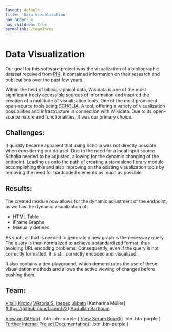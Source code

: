 ```yaml
---
layout: default
title: 'Data Vizualization'
nav_order: 4
has_children: true
permalink: /teamThree
---
```

# Data Visualization
Our goal for this software project was the visualization of a bibliographic dataset received from [PIK](https://www.pik-potsdam.de/pik-frontpage). It contained information on their research and publications over the past few years. 

Within the field of bibliographical data, Wikidata is one of the most significant freely accessible sources of information and inspired the creation of a multitude of visualization tools. One of the most prominent open-source tools being [SCHOLIA](https://tools.wmflabs.org/scholia/). A tool, offering a variety of visualization possibilities and infrastructure in connection with Wikidata. Due to its open-source nature and functionalities, it was our primary choice.

## Challenges:
It quickly became apparent that using Scholia was not directly possible when considering our dataset. Due to the need for a local input source Scholia needed to be adjusted, allowing for the dynamic changing of the endpoint. Leading us onto the path of creating a standalone library module accomplishing this and also improving on the existing visualization tools by removing the need for hardcoded elements as much as possible. 

## Results:
The created module  now allows for the dynamic adjustment of the endpoint, as well as the dynamic visualization of: 
- HTML Table
- iFrame Graphs
- Manually defined

As such, all that is needed to generate a new graph is the necessary query. The query is then normalized to achieve a standardized format, thus avoiding URL encoding problems. Consequently, even if the query is not correctly formatted, it is still correctly encoded and visualized. 

It also contains a dev-playground, which demonstrates the use of these visualization methods and allows the active viewing of changes before pushing them.

## Team: 
[Vitalij Krotov](https://github.com/vmk1vmk)
[Viktoria S.](https://github.com/Tory94)
[loepec](https://github.com/loepec)
[ulibath](https://github.com/ulibath)
[Katharina Müller] (https://github.com/Lianm123)
[Abdullah Barhoum](https://github.com/AbdBarho)


[View on GitHub](https://github.com/code-openness/sparql-visualizer){: .btn .btn-purple }
[View Scrum Board](https://github.com/orgs/code-openness/projects/1){: .btn .btn-purple }
[Further Internal Project Documentation](https://github.com/code-openness/Documentation/wiki){: .btn .btn-purple }
